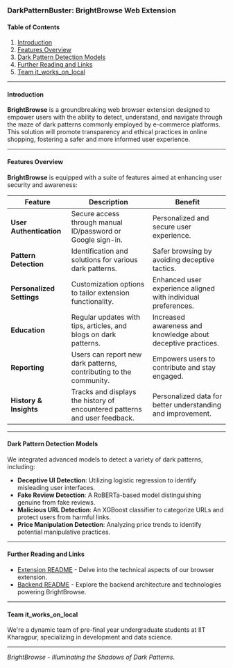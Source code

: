 ### DarkPatternBuster: BrightBrowse Web Extension

#### Table of Contents

1. [Introduction](#introduction)
2. [Features Overview](#features-overview)
3. [Dark Pattern Detection Models](#dark-pattern-detection-models)
4. [Further Reading and Links](#further-reading-and-links)
5. [Team it_works_on_local](#team-it_works_on_local)

---

#### Introduction

**BrightBrowse** is a groundbreaking web browser extension designed to empower users with the ability to detect, understand, and navigate through the maze of dark patterns commonly employed by e-commerce platforms. This solution will promote transparency and ethical practices in online shopping, fostering a safer and more informed user experience.

---

#### Features Overview

**BrightBrowse** is equipped with a suite of features aimed at enhancing user security and awareness:

| Feature                   | Description                                                                | Benefit                                                       |
| ------------------------- | -------------------------------------------------------------------------- | ------------------------------------------------------------- |
| **User Authentication**   | Secure access through manual ID/password or Google sign-in.                | Personalized and secure user experience.                      |
| **Pattern Detection**     | Identification and solutions for various dark patterns.                    | Safer browsing by avoiding deceptive tactics.                 |
| **Personalized Settings** | Customization options to tailor extension functionality.                   | Enhanced user experience aligned with individual preferences. |
| **Education**             | Regular updates with tips, articles, and blogs on dark patterns.           | Increased awareness and knowledge about deceptive practices.  |
| **Reporting**             | Users can report new dark patterns, contributing to the community.         | Empowers users to contribute and stay engaged.                |
| **History & Insights**    | Tracks and displays the history of encountered patterns and user feedback. | Personalized data for better understanding and improvement.   |

---

#### Dark Pattern Detection Models

We integrated advanced models to detect a variety of dark patterns, including:

- **Deceptive UI Detection**: Utilizing logistic regression to identify misleading user interfaces.
- **Fake Review Detection**: A RoBERTa-based model distinguishing genuine from fake reviews.
- **Malicious URL Detection**: An XGBoost classifier to categorize URLs and protect users from harmful links.
- **Price Manipulation Detection**: Analyzing price trends to identify potential manipulative practices.

---

#### Further Reading and Links

- [Extension README]([#](https://github.com/ajaman190/BrightBrowser/blob/master/BrightBrowse_Extension/readme.md)) - Delve into the technical aspects of our browser extension.
- [Backend README]([#](https://github.com/ajaman190/BrightBrowser/blob/master/BrightBrowse_Backend/readme.md)) - Explore the backend architecture and technologies powering BrightBrowse.

---

#### Team it_works_on_local

We're a dynamic team of pre-final year undergraduate students at IIT Kharagpur, specializing in development and data science.

---

_BrightBrowse - Illuminating the Shadows of Dark Patterns._
